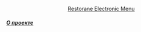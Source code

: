 <p align="center"><a href="https://laravel.com" target="_blank">Restorane Electronic Menu</p>


<h5>О проекте</h5>
